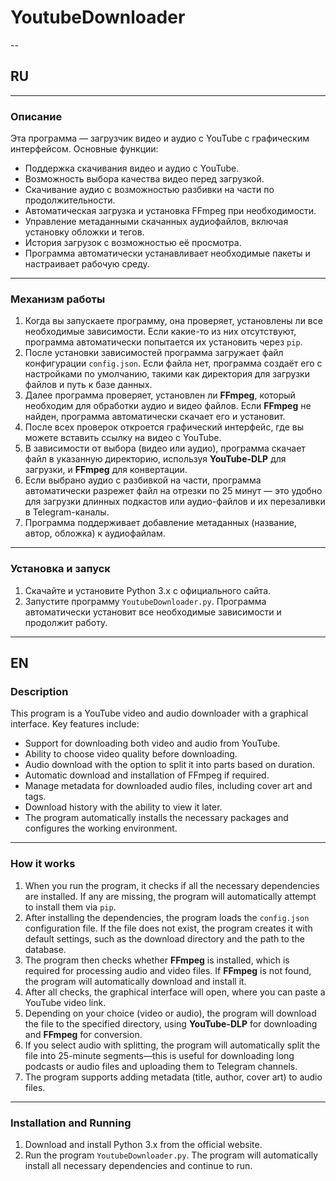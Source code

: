 # YoutubeDownloader

--

## RU

---

### Описание

Эта программа — загрузчик видео и аудио с YouTube с графическим интерфейсом. Основные функции:

- Поддержка скачивания видео и аудио с YouTube.
- Возможность выбора качества видео перед загрузкой.
- Скачивание аудио с возможностью разбивки на части по продолжительности.
- Автоматическая загрузка и установка FFmpeg при необходимости.
- Управление метаданными скачанных аудиофайлов, включая установку обложки и тегов.
- История загрузок с возможностью её просмотра.
- Программа автоматически устанавливает необходимые пакеты и настраивает рабочую среду.

---

### Механизм работы

1. Когда вы запускаете программу, она проверяет, установлены ли все необходимые зависимости. Если какие-то из них отсутствуют, программа автоматически попытается их установить через `pip`.
2. После установки зависимостей программа загружает файл конфигурации `config.json`. Если файла нет, программа создаёт его с настройками по умолчанию, такими как директория для загрузки файлов и путь к базе данных.
3. Далее программа проверяет, установлен ли **FFmpeg**, который необходим для обработки аудио и видео файлов. Если **FFmpeg** не найден, программа автоматически скачает его и установит.
4. После всех проверок откроется графический интерфейс, где вы можете вставить ссылку на видео с YouTube.
5. В зависимости от выбора (видео или аудио), программа скачает файл в указанную директорию, используя **YouTube-DLP** для загрузки, и **FFmpeg** для конвертации.
6. Если выбрано аудио с разбивкой на части, программа автоматически разрежет файл на отрезки по 25 минут — это удобно для загрузки длинных подкастов или аудио-файлов и их перезаливки в Telegram-каналы.
7. Программа поддерживает добавление метаданных (название, автор, обложка) к аудиофайлам.

---

### Установка и запуск

1. Скачайте и установите Python 3.x с официального сайта.
2. Запустите программу `YoutubeDownloader.py`. Программа автоматически установит все необходимые зависимости и продолжит работу.

---

## EN

### Description

This program is a YouTube video and audio downloader with a graphical interface. Key features include:

- Support for downloading both video and audio from YouTube.
- Ability to choose video quality before downloading.
- Audio download with the option to split it into parts based on duration.
- Automatic download and installation of FFmpeg if required.
- Manage metadata for downloaded audio files, including cover art and tags.
- Download history with the ability to view it later.
- The program automatically installs the necessary packages and configures the working environment.

---

### How it works

1. When you run the program, it checks if all the necessary dependencies are installed. If any are missing, the program will automatically attempt to install them via `pip`.
2. After installing the dependencies, the program loads the `config.json` configuration file. If the file does not exist, the program creates it with default settings, such as the download directory and the path to the database.
3. The program then checks whether **FFmpeg** is installed, which is required for processing audio and video files. If **FFmpeg** is not found, the program will automatically download and install it.
4. After all checks, the graphical interface will open, where you can paste a YouTube video link.
5. Depending on your choice (video or audio), the program will download the file to the specified directory, using **YouTube-DLP** for downloading and **FFmpeg** for conversion.
6. If you select audio with splitting, the program will automatically split the file into 25-minute segments—this is useful for downloading long podcasts or audio files and uploading them to Telegram channels.
7. The program supports adding metadata (title, author, cover art) to audio files.

---

### Installation and Running

1. Download and install Python 3.x from the official website.
2. Run the program `YoutubeDownloader.py`. The program will automatically install all necessary dependencies and continue to run.
